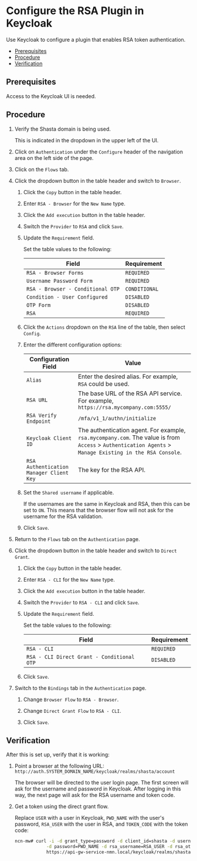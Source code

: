 # Configure the RSA Plugin in Keycloak

Use Keycloak to configure a plugin that enables RSA token authentication.

- [Prerequisites](#prerequisites)
- [Procedure](#procedure)
- [Verification](#verification)

## Prerequisites

Access to the Keycloak UI is needed.

## Procedure

1. Verify the Shasta domain is being used.

    This is indicated in the dropdown in the upper left of the UI.

1. Click on `Authentication` under the `Configure` header of the navigation area on the left side of the page.

1. Click on the `Flows` tab.

1. Click the dropdown button in the table header and switch to `Browser`.

    1. Click the `Copy` button in the table header.

    1. Enter `RSA - Browser` for the `New Name` type.

    1. Click the `Add execution` button in the table header.

    1. Switch the `Provider` to `RSA` and click `Save`.

    1. Update the `Requirement` field.

        Set the table values to the following:

        |Field|Requirement|
        |-----|-----------|
        |`RSA - Browser Forms`|`REQUIRED`|
        |`Username Password Form`|`REQUIRED`|
        |`RSA - Browser - Conditional OTP`|`CONDITIONAL`|
        |`Condition - User Configured`|`DISABLED`|
        |`OTP Form`|`DISABLED`|
        |`RSA`|`REQUIRED`|

    1. Click the `Actions` dropdown on the `RSA` line of the table, then select `Config`.

    1. Enter the different configuration options:

        | Configuration Field                   | Value                                                        |
        | ------------------------------------- | ------------------------------------------------------------ |
        | `Alias`                                 | Enter the desired alias. For example, `RSA` could be used.   |
        | `RSA URL`                               | The base URL of the RSA API service. For example, `https://rsa.mycompany.com:5555/` |
        | `RSA Verify Endpoint`                   | `/mfa/v1_1/authn/initialize`                                 |
        | `Keycloak Client ID`                    | The authentication agent. For example, `rsa.mycompany.com`. The value is from `Access` \> `Authentication Agents` \> `Manage Existing in the RSA Console`. |
        | `RSA Authentication Manager Client Key` | The key for the RSA API.                                     |

    1. Set the `Shared username` if applicable.

       If the usernames are the same in Keycloak and RSA, then this can be set to `ON`. This means that the browser flow will not ask for the username for the RSA validation.

    1. Click `Save`.

1. Return to the `Flows` tab on the `Authentication` page.

1. Click the dropdown button in the table header and switch to `Direct Grant`.

    1. Click the `Copy` button in the table header.

    1. Enter `RSA - CLI` for the `New Name` type.

    1. Click the `Add execution` button in the table header.

    1. Switch the `Provider` to `RSA - CLI` and click `Save`.

    1. Update the `Requirement` field.

        Set the table values to the following:

        |Field|Requirement|
        |-----|-----------|
        |`RSA - CLI`|`REQUIRED`|
        |`RSA - CLI Direct Grant - Conditional OTP`|`DISABLED`|

    1. Click `Save`.

1. Switch to the `Bindings` tab in the `Authentication` page.

    1. Change `Browser Flow` to `RSA - Browser`.

    1. Change `Direct Grant Flow` to `RSA - CLI`.

    1. Click `Save`.

## Verification

After this is set up, verify that it is working:

1. Point a browser at the following URL: `http://auth.SYSTEM_DOMAIN_NAME/keycloak/realms/shasta/account`

    The browser will be directed to the user login page. The first screen will ask for the username and password in Keycloak. After logging in this way, the next page will ask for the RSA username and token code.

1. Get a token using the direct grant flow.

    Replace `USER` with a user in Keycloak, `PWD_NAME` with the user's password, `RSA_USER` with the user in RSA, and `TOKEN_CODE` with the token code:

    ```bash
    ncn-mw# curl -i -d grant_type=password -d client_id=shasta -d username=USER \
                -d password=PWD_NAME -d rsa_username=RSA_USER -d rsa_otp=TOKEN_CODE \
                https://api-gw-service-nmn.local/keycloak/realms/shasta/protocol/openid-connect/token
    ```
